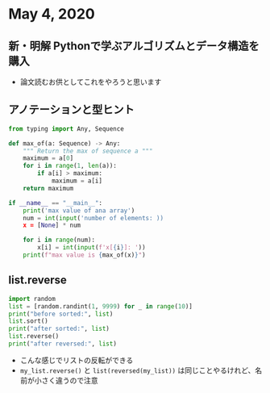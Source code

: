 # May 4, 2020
## 新・明解 Pythonで学ぶアルゴリズムとデータ構造を購入
- 論文読むお供としてこれをやろうと思います

## アノテーションと型ヒント

```python
from typing import Any, Sequence

def max_of(a: Sequence) -> Any:
	""" Return the max of sequence a """
	maximum = a[0]
	for i in range(1, len(a)):
		if a[i] > maximum:
			maximum = a[i]
	return maximum

if __name__ == "__main__":
	print('max value of ana array')
	num = int(input('number of elements: ))
	x = [None] * num

	for i in range(num):
		x[i] = int(input(f'x[{i}]: '))
	print(f"max value is {max_of(x)}")
```

## list.reverse

```python
import random
list = [random.randint(1, 9999) for _ in range(10)]
print("before sorted:", list)
list.sort()
print("after sorted:", list)
list.reverse()
print("after reversed:", list)
```

- こんな感じでリストの反転ができる
- `my_list.reverse()` と `list(reversed(my_list))` は同じことやるけれど、名前が小さく違うので注意
